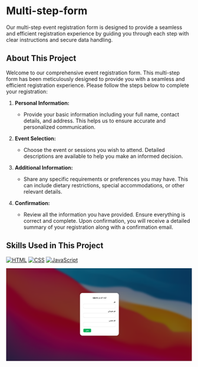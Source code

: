# Multi-step-form
Our multi-step event registration form is designed to provide a seamless and efficient registration experience by guiding you through each step with clear instructions and secure data handling.


## About This Project

Welcome to our comprehensive event registration form. This multi-step form has been meticulously designed to provide you with a seamless and efficient registration experience. Please follow the steps below to complete your registration:

1. **Personal Information:**
   - Provide your basic information including your full name, contact details, and address. This helps us to ensure accurate and personalized communication.

2. **Event Selection:**
   - Choose the event or sessions you wish to attend. Detailed descriptions are available to help you make an informed decision.

3. **Additional Information:**
   - Share any specific requirements or preferences you may have. This can include dietary restrictions, special accommodations, or other relevant details.

4. **Confirmation:**
   - Review all the information you have provided. Ensure everything is correct and complete. Upon confirmation, you will receive a detailed summary of your registration along with a confirmation email.



## Skills Used in This Project

[![HTML](https://img.shields.io/badge/HTML-E34F26?style=for-the-badge&logo=html5&logoColor=white)](https://github.com/yourusername?tab=repositories&q=&type=&language=html&sort=)
[![CSS](https://img.shields.io/badge/CSS-1572B6?style=for-the-badge&logo=css3&logoColor=white)](https://github.com/yourusername?tab=repositories&q=&type=&language=css&sort=)
[![JavaScript](https://img.shields.io/badge/JavaScript-F7DF1E?style=for-the-badge&logo=javascript&logoColor=black)](https://github.com/yourusername?tab=repositories&q=&type=&language=javascript&sort=)

![Form Preview](preview.png) <!-- لینک تصویر پیش‌نمایش فرم -->
